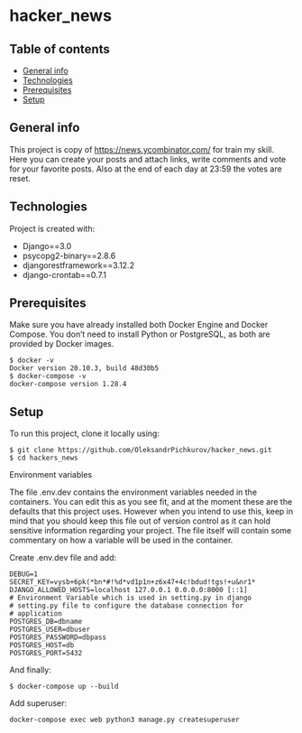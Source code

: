 # hacker_news

## Table of contents
* [General info](#general-info)
* [Technologies](#technologies)
* [Prerequisites](#Prerequisites)
* [Setup](#setup)


## General info
This project is copy of https://news.ycombinator.com/ for train my skill.
Here you can create your posts and attach links, write comments and vote for your favorite posts. 
Also at the end of each day at 23:59 the votes are reset.
	
## Technologies
Project is created with:
* Django==3.0
* psycopg2-binary==2.8.6
* djangorestframework==3.12.2
* django-crontab==0.7.1
	
## Prerequisites
Make sure you have already installed both Docker Engine and Docker Compose. 
You don’t need to install Python or PostgreSQL, as both are provided by Docker images.

```
$ docker -v
Docker version 20.10.3, build 48d30b5
$ docker-compose -v
docker-compose version 1.28.4
```

## Setup
To run this project, clone it locally using:

```
$ git clone https://github.com/OleksandrPichkurov/hacker_news.git
$ cd hackers_news
```

Environment variables

The file .env.dev contains the environment variables needed in the containers. You can edit this as you see fit, and at the moment these are the defaults that this project uses. However when you intend to use this, keep in mind that you should keep this file out of version control as it can hold sensitive information regarding your project. The file itself will contain some commentary on how a variable will be used in the container.

Create .env.dev file and add:

```
DEBUG=1
SECRET_KEY=vysb+6pk(*bn*#!%d*vd1p1n+z6x47+4c!bdud!tgs!+u&nr1*
DJANGO_ALLOWED_HOSTS=localhost 127.0.0.1 0.0.0.0:8000 [::1]
# Environment Variable which is used in setting.py in django
# setting.py file to configure the database connection for
# application
POSTGRES_DB=dbname
POSTGRES_USER=dbuser
POSTGRES_PASSWORD=dbpass
POSTGRES_HOST=db
POSTGRES_PORT=5432
```
And finally:
```
$ docker-compose up --build
```

Add superuser:
```
docker-compose exec web python3 manage.py createsuperuser
```